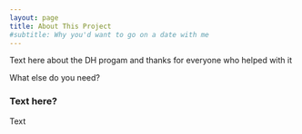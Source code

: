 ```yaml
---
layout: page
title: About This Project
#subtitle: Why you'd want to go on a date with me
---
```


Text here about the DH progam and thanks for everyone who helped with it


What else do you need?

### Text here?

Text